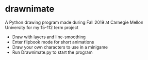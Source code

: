 # drawnimate
A Python drawing program made during Fall 2019 at Carnegie Mellon University for my 15-112 term project
 * Draw with layers and line-smoothing
 * Enter flipbook mode for short animations
 * Draw your own characters to use in a minigame
 * Run Drawnimate.py to start the program
